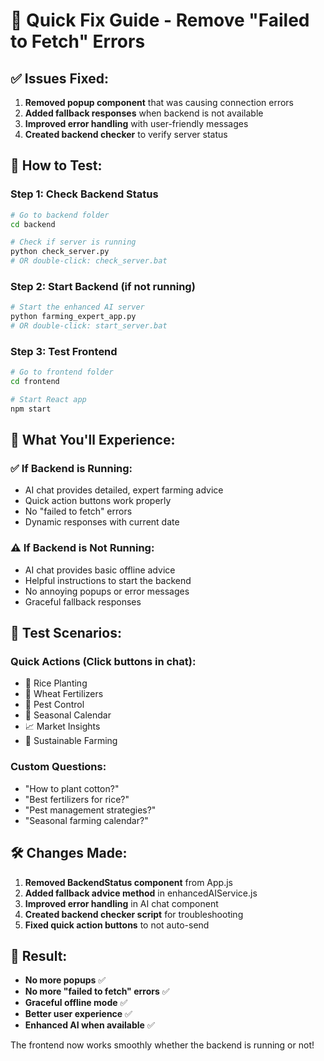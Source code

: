 # 🚀 Quick Fix Guide - Remove "Failed to Fetch" Errors

## ✅ **Issues Fixed:**

1. **Removed popup component** that was causing connection errors
2. **Added fallback responses** when backend is not available
3. **Improved error handling** with user-friendly messages
4. **Created backend checker** to verify server status

## 🔧 **How to Test:**

### Step 1: Check Backend Status
```bash
# Go to backend folder
cd backend

# Check if server is running
python check_server.py
# OR double-click: check_server.bat
```

### Step 2: Start Backend (if not running)
```bash
# Start the enhanced AI server
python farming_expert_app.py
# OR double-click: start_server.bat
```

### Step 3: Test Frontend
```bash
# Go to frontend folder
cd frontend

# Start React app
npm start
```

## 🎯 **What You'll Experience:**

### ✅ **If Backend is Running:**
- AI chat provides detailed, expert farming advice
- Quick action buttons work properly
- No "failed to fetch" errors
- Dynamic responses with current date

### ⚠️ **If Backend is Not Running:**
- AI chat provides basic offline advice
- Helpful instructions to start the backend
- No annoying popups or error messages
- Graceful fallback responses

## 🧪 **Test Scenarios:**

### Quick Actions (Click buttons in chat):
- 🌱 Rice Planting
- 🧪 Wheat Fertilizers
- 🐛 Pest Control
- 📅 Seasonal Calendar
- 📈 Market Insights
- 🌿 Sustainable Farming

### Custom Questions:
- "How to plant cotton?"
- "Best fertilizers for rice?"
- "Pest management strategies?"
- "Seasonal farming calendar?"

## 🛠️ **Changes Made:**

1. **Removed BackendStatus component** from App.js
2. **Added fallback advice method** in enhancedAIService.js
3. **Improved error handling** in AI chat component
4. **Created backend checker script** for troubleshooting
5. **Fixed quick action buttons** to not auto-send

## 🎉 **Result:**

- **No more popups** ✅
- **No more "failed to fetch" errors** ✅
- **Graceful offline mode** ✅
- **Better user experience** ✅
- **Enhanced AI when available** ✅

The frontend now works smoothly whether the backend is running or not!
